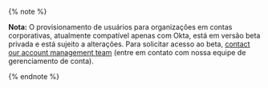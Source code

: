 {% note %}

**Nota:** O provisionamento de usuários para organizações em contas corporativas, atualmente compatível apenas com Okta, está em versão beta privada e está sujeito a alterações. Para solicitar acesso ao beta, [contact our account management team](https://enterprise.github.com/contact) (entre em contato com nossa equipe de gerenciamento de conta).

{% endnote %}
